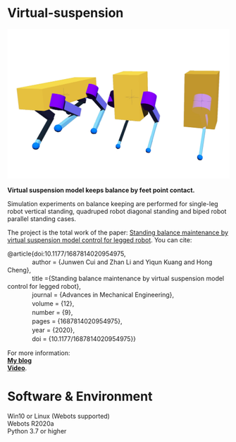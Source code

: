 # Virtual-suspension  


 ![Robots are balancing in webots.](https://github.com/JameScottX/Virtual-suspension/blob/master/image/show.jpg)  

**Virtual suspension model keeps balance by feet point contact.**    

Simulation experiments on balance keeping are performed for single-leg robot vertical standing, quadruped robot diagonal standing and biped robot parallel standing cases.  

The project is the total work of the paper: [Standing balance maintenance by virtual suspension model control for legged robot](https://journals.sagepub.com/doi/full/10.1177/1687814020954975). You can cite:

@article{doi:10.1177/1687814020954975,  
　　　　author = {Junwen Cui and Zhan Li and Yiqun Kuang and Hong Cheng},  
　　　　title ={Standing balance maintenance by virtual suspension model control for legged robot},  
　　　　journal = {Advances in Mechanical Engineering},  
　　　　volume = {12},  
　　　　number = {9},  
　　　　pages = {1687814020954975},  
　　　　year = {2020},  
　　　　doi = {10.1177/1687814020954975}}  

For more information:  
[**My blog**](https://blog.csdn.net/qq_37389133/article/details/118308265?spm=1001.2014.3001.5501)  
[**Video**](https://www.youtube.com/watch?v=QkvU2nHQwB0&t=27s).  

# Software & Environment  
 Win10 or Linux (Webots supported)  
 Webots R2020a  
 Python 3.7 or higher  


